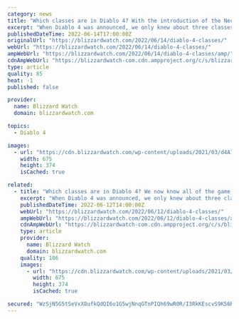 ```yaml
---
category: news
title: "Which classes are in Diablo 4? With the introduction of the Necromancer, we now know all of the game’s five classes"
excerpt: "When Diablo 4 was announced, we only knew about three classes: Sorceress, Druid, and Barbarian. Then we learned about the return of the Rogue, last seen in ..."
publishedDateTime: 2022-06-14T17:00:00Z
originalUrl: "https://blizzardwatch.com/2022/06/14/diablo-4-classes/"
webUrl: "https://blizzardwatch.com/2022/06/14/diablo-4-classes/"
ampWebUrl: "https://blizzardwatch.com/2022/06/14/diablo-4-classes/amp/"
cdnAmpWebUrl: "https://blizzardwatch-com.cdn.ampproject.org/c/s/blizzardwatch.com/2022/06/14/diablo-4-classes/amp/"
type: article
quality: 85
heat: -1
published: false

provider:
  name: Blizzard Watch
  domain: blizzardwatch.com

topics:
  - Diablo 4

images:
  - url: "https://cdn.blizzardwatch.com/wp-content/uploads/2021/03/d4AllClasses.png"
    width: 675
    height: 374
    isCached: true

related:
  - title: "Which classes are in Diablo 4? We now know all of the game’s five classes"
    excerpt: "When Diablo 4 was announced, we only knew about three classes: Sorceress, Druid, and Barbarian. Then we learned about the return of the Rogue, last seen in ..."
    publishedDateTime: 2022-06-12T14:00:00Z
    webUrl: "https://blizzardwatch.com/2022/06/12/diablo-4-classes/"
    ampWebUrl: "https://blizzardwatch.com/2022/06/12/diablo-4-classes/amp/"
    cdnAmpWebUrl: "https://blizzardwatch-com.cdn.ampproject.org/c/s/blizzardwatch.com/2022/06/12/diablo-4-classes/amp/"
    type: article
    provider:
      name: Blizzard Watch
      domain: blizzardwatch.com
    quality: 106
    images:
      - url: "https://cdn.blizzardwatch.com/wp-content/uploads/2021/03/d4AllClasses.png"
        width: 675
        height: 374
        isCached: true

secured: "WzSjN5G5tSeVxX8ufkQdQI6u1G5wjNnqGTnPIQh69wR0R/I3RkKEscvS9K56R1lsyIjBDzw1bpjbDQ6ixcu5o0G+2lVHLrnOyndOMPxyKMaZElsh3oD5DBW5zcTBELZXRNXejHUwggz7k40oyAnD5QaB1wOiaXV0lyNyLX2Nr++Kg6X19Eh7CeYba4aB7QoEm5Tjy77VnyYX5Gkqvo0XqYjcs/siP5g9u9DvyAK9544Fq4SO2rCarpAlzt/nDaIunNqmZAiAkE6mxrQVbxVbHw1yT7ipLSM6z0K9xQT0r25n1aQtqKHea2kpSh/1Ki9X5taCqzfc1UiYh/tmYUOp0++r1CtJvYwI9ofkLOROzAk=;pkynWjefPZKkOcTBAOrR0g=="
---
```


